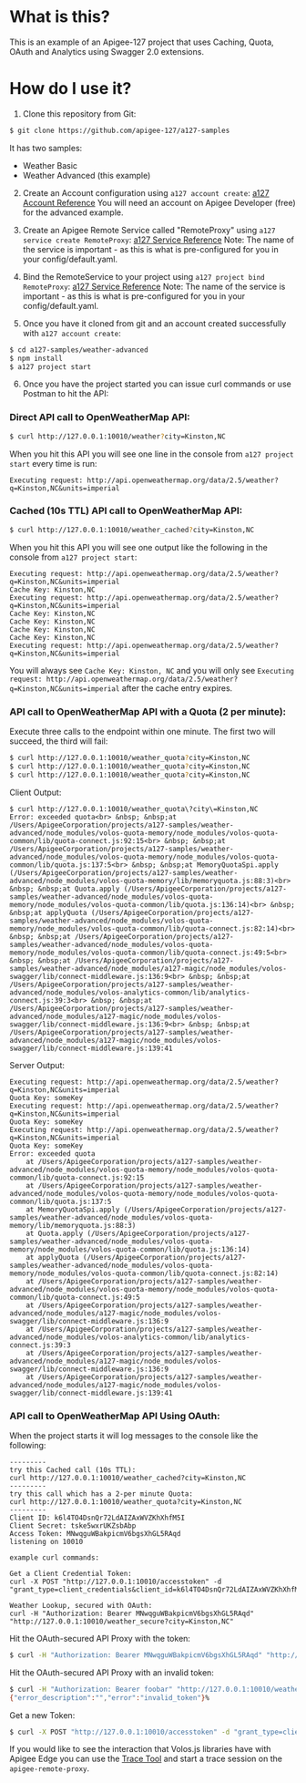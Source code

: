 # What is this?

This is an example of an Apigee-127 project that uses Caching, Quota, OAuth and Analytics using Swagger 2.0 extensions.

# How do I use it?
1) Clone this repository from Git: 

```bash 
$ git clone https://github.com/apigee-127/a127-samples
```

It has two samples:
- Weather Basic
- Weather Advanced (this example)

2) Create an Account configuration using `a127 account create`:
[a127 Account Reference](https://github.com/apigee-127/a127-documentation/wiki/Apigee-127-command-line-reference#a127-account)
You will need an account on Apigee Developer (free) for the advanced example.

3) Create an Apigee Remote Service called "RemoteProxy" using `a127 service create RemoteProxy`:
[a127 Service Reference](https://github.com/apigee-127/a127-documentation/wiki/Apigee-127-command-line-reference#service)
Note: The name of the service is important - as this is what is pre-configured for you in your config/default.yaml.

4) Bind the RemoteService to your project using `a127 project bind RemoteProxy`:
[a127 Service Reference](https://github.com/apigee-127/a127-documentation/wiki/Apigee-127-command-line-reference#service)
Note: The name of the service is important - as this is what is pre-configured for you in your config/default.yaml.

5) Once you have it cloned from git and an account created successfully with `a127 account create`:

```bash
$ cd a127-samples/weather-advanced
$ npm install
$ a127 project start
```

6) Once you have the project started you can issue curl commands or use Postman to hit the API:

### Direct API call to OpenWeatherMap API:
```bash
$ curl http://127.0.0.1:10010/weather?city=Kinston,NC
```
When you hit this API you will see one line in the console from `a127 project start` every time is run:

    Executing request: http://api.openweathermap.org/data/2.5/weather?q=Kinston,NC&units=imperial

### Cached (10s TTL) API call to OpenWeatherMap API:
```bash
$ curl http://127.0.0.1:10010/weather_cached?city=Kinston,NC
```
When you hit this API you will see one output like the following in the console from `a127 project start`:

    Executing request: http://api.openweathermap.org/data/2.5/weather?q=Kinston,NC&units=imperial
    Cache Key: Kinston,NC
    Executing request: http://api.openweathermap.org/data/2.5/weather?q=Kinston,NC&units=imperial
    Cache Key: Kinston,NC
    Cache Key: Kinston,NC
    Cache Key: Kinston,NC
    Cache Key: Kinston,NC
    Executing request: http://api.openweathermap.org/data/2.5/weather?q=Kinston,NC&units=imperial

You will always see `Cache Key: Kinston, NC` and you will only see `Executing request: http://api.openweathermap.org/data/2.5/weather?q=Kinston,NC&units=imperial` after the cache entry expires.

### API call to OpenWeatherMap API with a Quota (2 per minute):

Execute three calls to the endpoint within one minute.  The first two will succeed, the third will fail:

```bash
$ curl http://127.0.0.1:10010/weather_quota?city=Kinston,NC
$ curl http://127.0.0.1:10010/weather_quota?city=Kinston,NC
$ curl http://127.0.0.1:10010/weather_quota?city=Kinston,NC
```

Client Output: 

    $ curl http://127.0.0.1:10010/weather_quota\?city\=Kinston,NC
    Error: exceeded quota<br> &nbsp; &nbsp;at /Users/ApigeeCorporation/projects/a127-samples/weather-advanced/node_modules/volos-quota-memory/node_modules/volos-quota-common/lib/quota-connect.js:92:15<br> &nbsp; &nbsp;at /Users/ApigeeCorporation/projects/a127-samples/weather-advanced/node_modules/volos-quota-memory/node_modules/volos-quota-common/lib/quota.js:137:5<br> &nbsp; &nbsp;at MemoryQuotaSpi.apply (/Users/ApigeeCorporation/projects/a127-samples/weather-advanced/node_modules/volos-quota-memory/lib/memoryquota.js:88:3)<br> &nbsp; &nbsp;at Quota.apply (/Users/ApigeeCorporation/projects/a127-samples/weather-advanced/node_modules/volos-quota-memory/node_modules/volos-quota-common/lib/quota.js:136:14)<br> &nbsp; &nbsp;at applyQuota (/Users/ApigeeCorporation/projects/a127-samples/weather-advanced/node_modules/volos-quota-memory/node_modules/volos-quota-common/lib/quota-connect.js:82:14)<br> &nbsp; &nbsp;at /Users/ApigeeCorporation/projects/a127-samples/weather-advanced/node_modules/volos-quota-memory/node_modules/volos-quota-common/lib/quota-connect.js:49:5<br> &nbsp; &nbsp;at /Users/ApigeeCorporation/projects/a127-samples/weather-advanced/node_modules/a127-magic/node_modules/volos-swagger/lib/connect-middleware.js:136:9<br> &nbsp; &nbsp;at /Users/ApigeeCorporation/projects/a127-samples/weather-advanced/node_modules/volos-analytics-common/lib/analytics-connect.js:39:3<br> &nbsp; &nbsp;at /Users/ApigeeCorporation/projects/a127-samples/weather-advanced/node_modules/a127-magic/node_modules/volos-swagger/lib/connect-middleware.js:136:9<br> &nbsp; &nbsp;at /Users/ApigeeCorporation/projects/a127-samples/weather-advanced/node_modules/a127-magic/node_modules/volos-swagger/lib/connect-middleware.js:139:41

Server Output: 

    Executing request: http://api.openweathermap.org/data/2.5/weather?q=Kinston,NC&units=imperial
    Quota Key: someKey
    Executing request: http://api.openweathermap.org/data/2.5/weather?q=Kinston,NC&units=imperial
    Quota Key: someKey
    Executing request: http://api.openweathermap.org/data/2.5/weather?q=Kinston,NC&units=imperial
    Quota Key: someKey
    Error: exceeded quota
        at /Users/ApigeeCorporation/projects/a127-samples/weather-advanced/node_modules/volos-quota-memory/node_modules/volos-quota-common/lib/quota-connect.js:92:15
        at /Users/ApigeeCorporation/projects/a127-samples/weather-advanced/node_modules/volos-quota-memory/node_modules/volos-quota-common/lib/quota.js:137:5
        at MemoryQuotaSpi.apply (/Users/ApigeeCorporation/projects/a127-samples/weather-advanced/node_modules/volos-quota-memory/lib/memoryquota.js:88:3)
        at Quota.apply (/Users/ApigeeCorporation/projects/a127-samples/weather-advanced/node_modules/volos-quota-memory/node_modules/volos-quota-common/lib/quota.js:136:14)
        at applyQuota (/Users/ApigeeCorporation/projects/a127-samples/weather-advanced/node_modules/volos-quota-memory/node_modules/volos-quota-common/lib/quota-connect.js:82:14)
        at /Users/ApigeeCorporation/projects/a127-samples/weather-advanced/node_modules/volos-quota-memory/node_modules/volos-quota-common/lib/quota-connect.js:49:5
        at /Users/ApigeeCorporation/projects/a127-samples/weather-advanced/node_modules/a127-magic/node_modules/volos-swagger/lib/connect-middleware.js:136:9
        at /Users/ApigeeCorporation/projects/a127-samples/weather-advanced/node_modules/volos-analytics-common/lib/analytics-connect.js:39:3
        at /Users/ApigeeCorporation/projects/a127-samples/weather-advanced/node_modules/a127-magic/node_modules/volos-swagger/lib/connect-middleware.js:136:9
        at /Users/ApigeeCorporation/projects/a127-samples/weather-advanced/node_modules/a127-magic/node_modules/volos-swagger/lib/connect-middleware.js:139:41

### API call to OpenWeatherMap API Using OAuth:

When the project starts it will log messages to the console like the following:

```
---------
try this Cached call (10s TTL):
curl http://127.0.0.1:10010/weather_cached?city=Kinston,NC
---------
try this call which has a 2-per minute Quota:
curl http://127.0.0.1:10010/weather_quota?city=Kinston,NC
---------
Client ID: k6l4TO4DsnQr72LdAIZAxWVZKhXhfM5I
Client Secret: tske5wxrUKZsbAbp
Access Token: MNwqguWBakpicmV6bgsXhGL5RAqd
listening on 10010

example curl commands:

Get a Client Credential Token:
curl -X POST "http://127.0.0.1:10010/accesstoken" -d "grant_type=client_credentials&client_id=k6l4TO4DsnQr72LdAIZAxWVZKhXhfM5I&client_secret=tske5wxrUKZsbAbp"

Weather Lookup, secured with OAuth:
curl -H "Authorization: Bearer MNwqguWBakpicmV6bgsXhGL5RAqd" "http://127.0.0.1:10010/weather_secure?city=Kinston,NC"
```

Hit the OAuth-secured API Proxy with the token:

```bash
$ curl -H "Authorization: Bearer MNwqguWBakpicmV6bgsXhGL5RAqd" "http://127.0.0.1:10010/weather_secure?city=Kinston,NC"
```
Hit the OAuth-secured API Proxy with an invalid token:

```bash
$ curl -H "Authorization: Bearer foobar" "http://127.0.0.1:10010/weather_secure?city=Kinston,NC"
{"error_description":"","error":"invalid_token"}%
```

Get a new Token:

```bash
$ curl -X POST "http://127.0.0.1:10010/accesstoken" -d "grant_type=client_credentials&client_id=k6l4TO4DsnQr72LdAIZAxWVZKhXhfM5I&client_secret=tske5wxrUKZsbAbp"
```

If you would like to see the interaction that Volos.js libraries have with Apigee Edge you can use the [Trace Tool](http://apigee.com/docs/gateway-services/content/using-trace-tool-0) and start a trace session on the `apigee-remote-proxy`.
